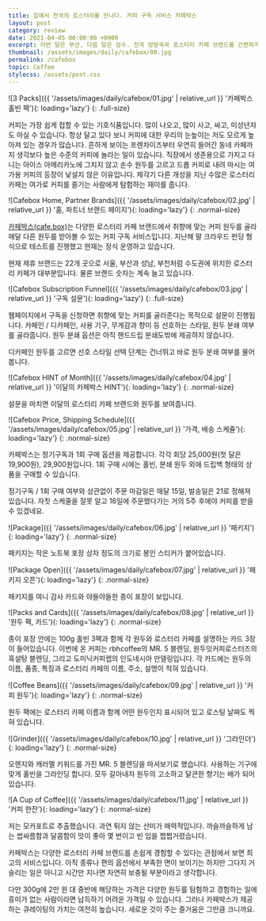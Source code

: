 ```yaml
---
title: 집에서 전국의 로스터리를 만나다. 커피 구독 서비스 카페박스
layout: post
category: review
date: 2021-04-05 00:00:00 +0900
excerpt: 이번 달은 부산, 다음 달은 성수. 전국 방방곡곡 로스터리 카페 브랜드를 간편하게 경험하는 방법이 있습니다. 커피 구독 서비스 카페박스 리뷰.
thumbnail: /assets/images/daily/cafebox/00.jpg
permalink: /cafebox
topic: Coffee
stylecss: /assets/post.css
---
```


![3 Packs]({{ '/assets/images/daily/cafebox/01.jpg' | relative_url }} '카페박스 홀빈 팩'){: loading='lazy'}
{: .full-size}

커피는 가장 쉽게 접할 수 있는 기호식품입니다. 많이 나오고, 많이 사고, 싸고, 미성년자도 마실 수 있습니다. 항상 달고 있다 보니 커피에 대한 우리의 눈높이는 저도 모르게 높아져 있는 경우가 많습니다. 흔하게 보이는 프렌차이즈부터 우연히 들어간 동네 카페까지 생각보다 높은 수준의 커피에 놀라는 일이 있습니다. 직장에서 생존용으로 가지고 다니는 아이스 아메리카노에 그치지 않고 손수 원두를 고르고 드롭 커피로 내려 마시는 여가용 커피의 등장이 낯설지 않은 이유입니다. 제각기 다른 개성을 지닌 수많은 로스터리 카페는 여가로 커피를 즐기는 사람에게 탐험하는 재미를 줍니다.

![Cafebox Home, Partner Brands]({{ '/assets/images/daily/cafebox/02.jpg' | relative_url }} '홈, 파트너 브랜드 페이지'){: loading='lazy'}
{: .normal-size}

<a title='Cafebox' href='https://cafebox.co.kr/' target='_blank'>카페박스(cafe.box)</a>는 다양한 로스터리 카페 브랜드에서 취향에 맞는 커피 원두를 골라 매달 다른 원두를 받아볼 수 있는 커피 구독 서비스입니다. 지난해 말 크라우드 펀딩 형식으로 테스트를 진행했고 현재는 정식 운영하고 있습니다.

현재 제휴 브랜드는 22개 곳으로 서울, 부산과 성남, 부천처럼 수도권에 위치한 로스터리 카페가 대부분입니다. 물론 브랜드 숫자는 계속 늘고 있습니다.

![Cafebox Subscription Funnel]({{ '/assets/images/daily/cafebox/03.jpg' | relative_url }} '구독 설문'){: loading='lazy'}
{: .full-size}

웹페이지에서 구독을 신청하면 취향에 맞는 커피를 골라준다는 목적으로 설문이 진행됩니다. 카페인 / 디카페인, 사용 기구, 무게감과 향미 등 선호하는 스타일, 원두 분쇄 여부를 골라줍니다. 원두 분쇄 옵션은 아직 핸드드립 분쇄도밖에 제공하지 않습니다.

디카페인 원두를 고르면 선호 스타일 선택 단계는 건너뛰고 바로 원두 분쇄 여부를 물어봅니다.

![Cafebox HINT of Month]({{ '/assets/images/daily/cafebox/04.jpg' | relative_url }} '이달의 카페박스 HINT'){: loading='lazy'}
{: .normal-size}

설문을 마치면 이달의 로스터리 카페 브랜드와 원두를 보여줍니다.

![Cafebox Price, Shipping Schedule]({{ '/assets/images/daily/cafebox/05.jpg' | relative_url }} '가격, 배송 스케쥴'){: loading='lazy'}
{: .normal-size}

카페박스는 정기구독과 1회 구매 옵션을 제공합니다. 각각 회당 25,000원(첫 달은 19,900원), 29,900원입니다. 1회 구매 시에는 홀빈, 분쇄 원두 외에 드립백 형태의 상품을 구매할 수 있습니다.

정기구독 / 1회 구매 여부와 상관없이 주문 마감일은 매달 15일, 발송일은 21로 정해져 있습니다. 자칫 스케줄을 잘못 알고 16일에 주문했다가는 거의 5주 후에야 커피를 받을 수 있겠네요.

![Package]({{ '/assets/images/daily/cafebox/06.jpg' | relative_url }} '패키지'){: loading='lazy'}
{: .normal-size}

패키지는 작은 노트북 포장 상자 정도의 크기로 봉인 스티커가 붙어있습니다.

![Package Open]({{ '/assets/images/daily/cafebox/07.jpg' | relative_url }} '패키지 오픈'){: loading='lazy'}
{: .normal-size}

패키지를 여니 감사 카드와 야들야들한 종이 포장이 보입니다.

![Packs and Cards]({{ '/assets/images/daily/cafebox/08.jpg' | relative_url }} '원두 팩, 카드'){: loading='lazy'}
{: .normal-size}

종이 포장 안에는 100g 홀빈 3팩과 함께 각 원두와 로스터리 카페를 설명하는 카드 3장이 들어있습니다. 이번에 온 커피는 rbhcoffee의 MR. 5 블렌딩, 원두잇커피로스터즈의 흑설탕 블렌딩, 그리고 도미닉커피랩의 인도네시아 만델링입니다. 각 카드에는 원두의 이름, 품종, 특징과 로스터리 카페의 이름, 주소, 설명이 적혀 있습니다.

![Coffee Beans]({{ '/assets/images/daily/cafebox/09.jpg' | relative_url }} '커피 원두'){: loading='lazy'}
{: .normal-size}

원두 팩에는 로스터리 카페 이름과 함께 어떤 원두인지 표시되어 있고 로스팅 날짜도 찍혀 있습니다.

![Grinder]({{ '/assets/images/daily/cafebox/10.jpg' | relative_url }} '그라인더'){: loading='lazy'}
{: .normal-size}

오렌지와 캐러멜 키워드를 가진 MR. 5 블렌딩을 마셔보기로 했습니다. 사용하는 기구에 맞게 홀빈을 그라인딩 합니다. 모두 갈아내자 원두의 고소하고 달큰한 향기는 배가 되어 있습니다.

![A Cup of Coffee]({{ '/assets/images/daily/cafebox/11.jpg' | relative_url }} '커피 한잔'){: loading='lazy'}
{: .normal-size}

저는 모카포트로 추출했습니다. 과연 튀지 않는 산미가 매력적입니다. 까슬까슬하게 남는 쌉싸름함과 달콤함이 맛이 좋아 몇 번이고 빈 입을 쩝쩝거렸습니다.

카페박스는 다양한 로스터리 카페 브랜드를 손쉽게 경험할 수 있다는 관점에서 보면 최고의 서비스입니다. 아직 종류나 편의 옵션에서 부족한 면이 보이기는 하지만 그다지 거슬리는 일은 아니고 시간만 지나면 자연히 보충될 부분이라고 생각합니다.

다만 300g에 2만 원 대 중반에 해당하는 가격은 다양한 원두를 탐험하고 경험하는 일에 흥미가 없는 사람이라면 납득하기 어려운 가격일 수 있습니다. 그러나 카페박스가 제공하는 큐레이팅의 가치는 여전히 높습니다. 새로운 것이 주는 즐거움은 그만큼 크니까요.